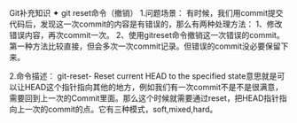 Git补充知识
✦ git reset命令（撤销）
1.问题场景：
有时候，我们用commit提交代码后，发现这一次commit的内容是有错误的，那么有两种处理方法：
1、修改错误内容，再次commit一次。
2、使用gitreset命令撤销这一次错误的commit。
第一种方法比较直接，但会多次一次commit记录。但错误的commit没必要保留下来。

2.命令描述：
git-reset- Reset current HEAD to the specified state意思就是可以让HEAD这个指针指向其他的地方，例如我们有一次commit不是不是很满意，需要回到上一次的Commit里面。那么这个时候就需要通过reset，把HEAD指针指向上一次的commit的点。它有三种模式，soft,mixed,hard。

